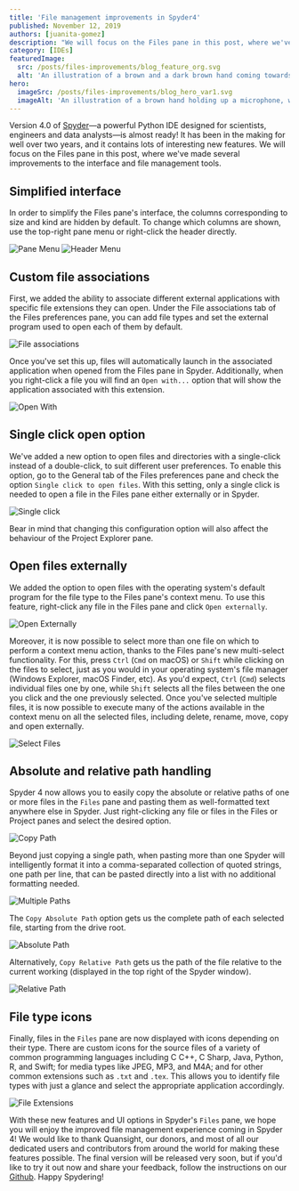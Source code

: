 ```yaml
---
title: 'File management improvements in Spyder4'
published: November 12, 2019
authors: [juanita-gomez]
description: "We will focus on the Files pane in this post, where we've made several improvements to the interface and file management tools."
category: [IDEs]
featuredImage:
  src: /posts/files-improvements/blog_feature_org.svg
  alt: 'An illustration of a brown and a dark brown hand coming towards each other to pass a business card with the logo of Quansight Labs.'
hero:
  imageSrc: /posts/files-improvements/blog_hero_var1.svg
  imageAlt: 'An illustration of a brown hand holding up a microphone, with some graphical elements highlighting the top of the microphone.'
---
```


Version 4.0 of [Spyder](https://www.spyder-ide.org/)—a powerful Python IDE designed for scientists, engineers and data analysts—is almost ready! It has been in the making for well over two years, and it contains lots of interesting new features. We will focus on the Files pane in this post, where we've made several improvements to the interface and file management tools. 

## Simplified interface

In order to simplify the Files pane's interface, the columns corresponding to size and kind are hidden by default. To change which columns are shown, use the top-right pane menu or right-click the header directly.

![Pane Menu](/posts/files-improvements/pane-menu.png)
![Header Menu](/posts/files-improvements/header-menu.png)

## Custom file associations

First, we added the ability to associate different external applications with specific file extensions they can open. Under the File associations tab of the Files preferences pane, you can add file types and set the external program used to open each of them by default.

![File associations](/posts/files-improvements/file-associations.png)

Once you've set this up, files will automatically launch in the associated application when opened from the Files pane in Spyder. Additionally, when you right-click a file you will find an `Open with...` option that will show the application associated with this extension.

![Open With](/posts/files-improvements/open-with.png)

## Single click open option

We've added a new option to open files and directories with a single-click instead of a double-click, to suit different user preferences. To enable this option, go to the General tab of the Files preferences pane and check the option `Single click to open files`. With this setting, only a single click is needed to open a file in the Files pane either externally or in Spyder.

![Single click](/posts/files-improvements/single-click.png)

Bear in mind that changing this configuration option will also affect the behaviour of the Project Explorer pane.

## Open files externally

We added the option to open files with the operating system's default program for the file type to the Files pane's context menu. To use this feature, right-click any file in the Files pane and click `Open externally`.

![Open Externally](/posts/files-improvements/open-externally.png)

Moreover, it is now possible to select more than one file on which to perform a context menu action, thanks to the Files pane's new multi-select functionality. For this, press `Ctrl` (`Cmd` on macOS) or `Shift` while clicking on the files to select, just as you would in your operating system's file manager (Windows Explorer, macOS Finder, etc). As you'd expect, `Ctrl` (`Cmd`) selects individual files one by one, while `Shift` selects all the files between the one you click and the one previously selected.
Once you've selected multiple files, it is now possible to execute many of the actions available in the context menu on all the selected files, including delete, rename, move, copy and open externally.


![Select Files](/posts/files-improvements/select-files.png)

## Absolute and relative path handling

Spyder 4 now allows you to easily copy the absolute or relative paths of one or more files in the `Files` pane and pasting them as well-formatted text anywhere else in Spyder. Just right-clicking any file or files in the Files or Project panes and select the desired option.

![Copy Path](/posts/files-improvements/copy-path.png)

Beyond just copying a single path, when pasting more than one Spyder will intelligently format it into a comma-separated collection of quoted strings, one path per line, that can be pasted directly into a list with no additional formatting needed.

![Multiple Paths](/posts/files-improvements/multiple-paths.png)

The `Copy Absolute Path` option gets us the complete path of each selected file, starting from the drive root.

![Absolute Path](/posts/files-improvements/absolute-path.png)

Alternatively, `Copy Relative Path` gets us the path of the file relative to the current working (displayed in the top right of the Spyder window).

![Relative Path](/posts/files-improvements/relative-path.png)

## File type icons

Finally, files in the `Files` pane are now displayed with icons depending on their type. There are custom icons for the source files of a variety of common programming languages including C C++, C Sharp, Java, Python, R, and Swift; for media types like JPEG, MP3, and M4A; and for other common extensions such as `.txt` and `.tex`. This allows you to identify file types with just a glance and select the appropriate application accordingly.

![File Extensions](/posts/files-improvements/file-extensions.png)

With these new features and UI options in Spyder's `Files` pane, we hope you will enjoy the improved file management experience coming in Spyder 4! We would like to thank Quansight, our donors, and most of all our dedicated users and contributors from around the world for making these features possible. The final version will be released very soon, but if you'd like to try it out now and share your feedback, follow the instructions on our [Github](https://github.com/spyder-ide/spyder/releases). Happy Spydering!

